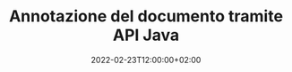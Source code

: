 ---
############################# Static ############################
layout: "product"
date: 2022-02-23T12:00:00+02:00
draft: false

product: "Annotation"
product_tag: "annotation"
platform: "Java"
platform_tag: "java"

############################# Head ############################
head_title: "API di annotazione di documenti Java | Visualizza e annota le immagini PPTX PDF Word Excel"
head_description: "API di annotazione di documenti Java. Visualizza, contrassegna, commenta e annota PDF Word DOCX, Excel XLSX, PPTX, EML EMLX, VSS VSD, OTP, CAD e formati di file immagine."

############################# Header ##########################
title: "Annotazione del documento tramite API Java"
description: "Crea applicazioni Java con funzionalità per visualizzare e annotare PDF, HTML, MS Office e altri formati di documenti senza installare alcun software esterno."
button:
    enable: true
    icon: "fas fa-arrow-down"
    label: "Scarica la prova gratuita"
    link: "https://downloads.groupdocs.com/annotation/java"

############################# SubMenu #########################
submenu:
    enable: true
    
    left:
        img_alt: "GroupDocs.Annotation for Java"
        image: "https://www.groupdocs.cloud/templates/groupdocs/images/product-logos/groupdocs-annotation-java.png"
        product: "GroupDocs.Annotation"
        platform: "Java"

    middle:
        button:
            # button loop
            - link: "#features"
              text: "Caratteristiche"

            # button loop
            - link: "https://products.groupdocs.app/annotation"
              text: "Dimostrazioni dal vivo"

            # button loop
            - link: "https://purchase.groupdocs.com/pricing/annotation/java"
              text: "Prezzi"

    right:
        link_download: "https://downloads.groupdocs.com/annotation"
        link_learn: "https://docs.groupdocs.com/annotation/java/"
        link_buy: "https://purchase.groupdocs.com"

############################# Overview ############################
overview:
    enable: true
    content: |
      GroupDocs.Annotation Java API è un prodotto che ti consente di lavorare con le annotazioni nei documenti su diverse piattaforme e sistemi operativi, come Android, MacOS, Linux, Windows. GroupDocs.Annotation fornisce una libreria con API semplici che offrono molti vantaggi: ad esempio, se è necessario mantenere i dati riservati o scegliere quanta potenza è necessaria per lavorare con la libreria, o modificare parzialmente il lavoro con le annotazioni, la libreria è molto leggero e flessibile.

      GroupDocs.Annotation per Java API consente di lavorare con diversi tipi di annotazioni, tra cui: testo, polilinea, area, sottolineatura, punto, filigrana, freccia, ellisse, sostituzione del testo, distanza, campo di testo, redazione delle risorse ecc. E supporta la maggior parte formati di documenti popolari come: PDF, HTML, Microsoft Office Word, fogli di calcolo Excel, presentazioni PowerPoint, Visio, e-mail di Outlook, immagini, metafile, disegni CAD e vari altri formati. L'API offre la possibilità di ottenere miniature delle pagine del documento e supporta l'importazione e l'esportazione di annotazioni da e verso file PDF.

      Usando la libreria, puoi [aggiungere](/annotation/java/bmp/), [modificare](/annotation/java/bmp/), [estrarre](/annotation/java/bmp/) e [cancellare](/annotation/java/bmp/) annotazioni da documenti, ruotare documenti, modificare la soluzione delle miniature e questo non è un elenco completo di tutte le possibilità. Offre inoltre un set completo di oggetti dati per personalizzare le proprietà delle annotazioni in base alle proprie esigenze all'interno di tutti i formati di documenti supportati.

      L'utilizzo dell'API GroupDocs.Annotation per Java è molto semplice e consiste in pochi passaggi di base. All'inizio devi impostare una licenza, quindi selezionare il file con cui vuoi lavorare, quindi manipolare in qualche modo con le annotazioni del documento (cancella/modifica/estrai/cancella) e salva il risultato. Per ulteriori informazioni, consultare la [documentazione](https://docs.groupdocs.com/annotation/java/getting-started/) del prodotto o i nostri [esempi](https://github.com/groupdocs-annotation/GroupDocs.Annotation-for-Java).
      
      GroupDocs.Annotation viene regolarmente aggiornato e fornisce supporto ai suoi clienti, sei sempre il benvenuto a farci domande o inviare le tue idee o parlarci delle tue esigenze per qualcosa di nuovo e lo implementeremo volentieri nelle nostre nuove versioni.
    tabs:
      enable: true
      
      ## TAB ONE ##
      tab_one:
        description: |
          Di seguito è riportata una panoramica di GroupDocs.Annotation per Java:
      
        right:
          enable: true
          icon: "fab fa-html5"
          title:  Panoramica
          content: |
            * Aggiungi annotazioni
            * Esporta annotazioni 
            * Importa annotazioni
            * Commenti basati sulla risposta
            * Compatibilità delle annotazioni
      
      ## TAB TWO ##
      tab_two:
        description: |
          GroupDocs.Annotation per Java supporta tutti i [formati di file documento più diffusi](https://docs.groupdocs.com/annotation/java/supported-document-formats/) tra cui: Microsoft Office, PDF, immagini e molti altri.

        left:
          enable: true
          table:
            # table loop
            - title: "Microsoft Office Formats"
              content: |
                * **Word**: [DOC](/annotation/java/doc/), [DOCX](/annotation/java/docx/), [DOCM](/annotation/java/docm/), [DOT](/annotation/java/dot/), [DOTX](/annotation/java/dotx/), [RTF](/annotation/java/rtf/)
                * **Excel**: [XLS](/annotation/java/xls/), [XLSX](/annotation/java/xlsx/), [XLSB](/annotation/java/xlsb/), [XLSM](/annotation/java/xlsm/)
                * **PowerPoint**: [PPT](/annotation/java/ppt/), [PPTX](/annotation/java/pptx/), [PPS](/annotation/java/pps/), [PPSX](/annotation/java/ppsx/), [POTM](/annotation/java/potm/), [POTX](/annotation/java/potx/), [PPSM](/annotation/java/ppsm/), [PPTM](/annotation/java/pptm/), [WMF](/annotation/java/wmf/), [EMF](/annotation/java/emf/)
                * **Outlook**: [EML](/annotation/java/eml/), [EMLX](/annotation/java/emlx/), [MSG](/annotation/java/msg/)
                * **Visio**: [VSS](/annotation/java/vss/), [VST](/annotation/java/vst/), [VSD](/annotation/java/vsd/), [VSDX](/annotation/java/vsdx/), [VSX](/annotation/java/vsx/)

        right:
          enable: true
          table:
            # table loop
            - title: "Other Formats"
              content: |
                * **Portable**: [PDF](/annotation/java/pdf/) (PDF/A-1a, PDF/A-1b, PDF/A-2a)
                * **OpenDocument**: [ODT](/annotation/java/odt/), [ODS](/annotation/java/ods/), [ODP](/annotation/java/odp/)
                * **Images**: [BMP](/annotation/java/bmp/), [JPG](/annotation/java/jpg/), [JPEG](/annotation/java/jpeg/), [TIFF](/annotation/java/tiff/), [TIF](/annotation/java/tif/), [PNG](/annotation/java/png/), [GIF](/annotation/java/gif/), [DCM](/annotation/java/dcm/), [DICOM](/annotation/java/dicom/)
                * **AutoCAD**: [DWG](/annotation/java/dwg/), [DXF](/annotation/java/dxf/), [CAD](/annotation/java/cad/)
                * **Other**: [HTM](/annotation/java/htm/), [HTML](/annotation/java/html/), [CSV](/annotation/java/csv/), [DJVU](/annotation/java/djvu/), [OTP](/annotation/java/otp/), [OTT](/annotation/java/ott/)

      ## TAB THREE ##
      tab_three:
        description: |
          GroupDocs.Annotation per Java supporta i seguenti sistemi operativi, framework e gestori di pacchetti:
        
        left:
          enable: true
          table:
            # table loop
            - icon: "fab fa-windows"
              title:  Sistemi operativi
              content: |
                * Microsoft Windows Desktop
                * Microsoft Windows Server
                * Linux
                * MacOS

            # table loop
            - icon: "fas fa-code"
              title:  Framework supportati
              content: |
                * Java 7 (1.7) and above

        right:
          enable: true
          table:
            # table loop
            - icon: "fas fa-cogs"
              title:  Ambienti di sviluppo
              content: |
                * NetBeans
                * IntelliJ IDEA
                * Eclipse

            # table loop
            - icon: "fas fa-tools"
              title:  Costruisci lo strumento di automazione
              content: |
                * Maven

############################# Features ############################
features:
    enable: true
    title: GroupDocs.Annotation per le funzionalità Java

    feature:
      # feature loop
      - icon: "fas fa-copy"
        link: "https://docs.groupdocs.com/annotation/java/add-area-annotation/"
        content: Aggiungi annotazioni di area nel documento e collega commenti semplici e nidificati

      # feature loop
      - icon: "fas fa-eye"
        link: "https://docs.groupdocs.com/annotation/java/add-arrow-annotation/"
        content: Indica un contenuto particolare utilizzando l'annotazione freccia

      # feature loop
      - icon: "fas fa-bolt"
        link: "https://docs.groupdocs.com/annotation/java/add-watermark-annotation/"
        content: Imposta filigrane di testo su PDF, diapositive, fogli di lavoro Excel, immagini e diagrammi in posizione angolata
      
      # feature loop
      - icon: "fas fa-file-powerpoint"
        link: "https://docs.groupdocs.com/annotation/java/add-point-annotation/"
        content: Aggiungi commenti popup a qualsiasi posizione nel documento utilizzando l'annotazione punto

      # feature loop
      - icon: "fas fa-code"
        link: "https://docs.groupdocs.com/annotation/java/add-polyline-annotation/"
        content: Utilizzare l'annotazione polilinea per collegare la sequenza di segmenti di linea, segmenti di arco o entrambi

      # feature loop
      - icon: "fas fa-cloud"
        link: "https://docs.groupdocs.com/annotation/java/add-ellipse-annotation/"
        content: Aggiungi annotazione ellisse a PDF, documenti Word, fogli di calcolo, presentazioni, diagrammi e immagini

      # feature loop
      - icon: "fas fa-remove-format"
        link: "https://docs.groupdocs.com/annotation/java/add-watermark-annotation/"
        content: Aggiungi filigrane angolate per PDF, PowerPoint, Excel, immagini e diagrammi

      # feature loop
      - icon: "fas fa-comment-slash"
        link: "https://docs.groupdocs.com/annotation/java/add-underline-annotation/"
        content: Recupera le coordinate dell'annotazione del testo nella rappresentazione dell'immagine di un documento

      # feature loop
      - icon: "fas fa-location-arrow"
        link: "https://docs.groupdocs.com/annotation/java/add-annotation-to-the-document/"
        content: Sottolineare, barrare o modificare un testo specifico in un documento

      # feature loop
      - icon: "fas fa-border-all"
        link: "https://docs.groupdocs.com/annotation/java/add-annotation-to-the-document/"
        content: Aggiungi timbro di testo o filigrana e campo di testo in un documento

      # feature loop
      - icon: "fas fa-wrench"
        link: "https://docs.groupdocs.com/annotation/java/add-point-annotation/"
        content: Importa ed esporta annotazioni tra documenti Word e presentazioni PowerPoint

      # feature loop
      - icon: "fas fa-columns"
        link: "https://docs.groupdocs.com/annotation/java/add-strikeout-annotation/"
        content: Annota i fogli di calcolo Excel con i tipi di annotazione Testo, Sostituzione testo, Filigrana e Redazione risorse

      # feature loop
      - icon: "fas fa-file-word"
        link: "https://docs.groupdocs.com/annotation/java/get-file-info/"
        content: Aggiungi polilinea, barrato, sottolineato o annotazioni di testo a presentazioni e diapositive di PowerPoint

      # feature loop
      - icon: "fas fa-envelope"
        link: "https://docs.groupdocs.com/annotation/java/basic-usage/"
        content: Contrassegna l'annotazione del punto nelle presentazioni utilizzando le coordinate X, Y

      # feature loop
      - icon: "fas fa-print"
        link: "https://docs.groupdocs.com/annotation/java/add-strikeout-annotation/"
        content: Aggiungi annotazioni barrato, testo, sottolineato o polilinea alle immagini

      # feature loop
      - icon: "fas fa-file-archive"
        link: "https://docs.groupdocs.com/annotation/java/add-link-annotation/"
        content: Recupera le informazioni e le immagini del documento per i diagrammi di Visio, come VSS e VSD
      
      # feature loop
      - icon: "fas fa-file-code"
        link: "https://docs.groupdocs.com/annotation/java/basic-usage/"
        content: Ottieni miniature delle pagine del documento e lavora con file TIFF multipagina

      # feature loop
      - icon: "fas fa-file-excel"
        link: "https://docs.groupdocs.com/annotation/java/get-file-info/"
        content: Recupera tutte le annotazioni di un documento con una singola chiamata di funzione

      # feature loop
      - icon: "fas fa-heading"
        link: "https://docs.groupdocs.com/annotation/java/add-link-annotation/"
        content: Aggiungi annotazioni di collegamento a presentazioni PDF, Word e PowerPoint

      # feature loop
      - icon: "fas fa-project-diagram"
        link: "https://docs.groupdocs.com/annotation/java/add-point-annotation/"
        content: Supporto per l'analisi del percorso SVG per PDF, Word, diagrammi, diapositive e altri principali formati di documenti

      # feature loop
      - icon: "fas fa-cube"
        link: "https://docs.groupdocs.com/annotation/java/technical-support/"
        content: Supporto per l'aggiunta di annotazioni in filigrana ai documenti di Word e pulizia per la sostituzione del testo

      # feature loop
      - icon: "fab fa-uncharted"
        link: "https://docs.groupdocs.com/annotation/java/technical-support/"
        content: Supporto per l'elaborazione delle forme nei diagrammi per le annotazioni di testo
  
      # feature loop
      - icon: "fab fa-uncharted"
        link: "https://docs.groupdocs.com/annotation/java/advanced-usage/"
        content: Risparmia tempo memorizzando nella cache le anteprime delle pagine dei documenti per un'elaborazione più rapida
  
      # feature loop
      - icon: "fab fa-uncharted"
        link: "https://docs.groupdocs.com/annotation/java/add-annotation-to-the-document/"
        content: Annota facilmente documenti Word, Excel e PowerPoint anche con formati precedenti

      # feature loop
      - icon: "fab fa-uncharted"
        link: "https://docs.groupdocs.com/annotation/java/add-distance-annotation/"
        content: Visualizza le didascalie delle annotazioni sulla distanza per Excel, PowerPoint e diagrammi

############################# Support ############################
support:
    enable: true

############################# Solutions ############################
solutions:
    enable: true
    title: GroupDocs.Annotation offre API per la visualizzazione di documenti per altri ambienti di sviluppo diffusi

    solution:
        # solution loop
        - img_alt: "GroupDocs.Annotation for .NET"
          image: "https://www.groupdocs.cloud/templates/groupdocs/images/product-logos/groupdocs-annotation-net.png"
          product: "GroupDocs.Annotation"
          platform: ".NET"
          link: "/annotation/net/"

############################# Back to top ###############################
back_to_top:
  enable: true
---